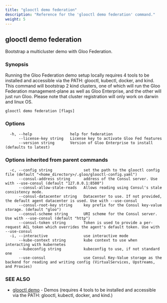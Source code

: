 ```yaml
---
title: "glooctl demo federation"
description: "Reference for the 'glooctl demo federation' command."
weight: 5
---
```

## glooctl demo federation

Bootstrap a multicluster demo with Gloo Federation.

### Synopsis

Running the Gloo Federation demo setup locally requires 4 tools to be installed and accessible via the PATH: glooctl, kubectl, docker, and kind. This command will bootstrap 2 kind clusters, one of which will run the Gloo Federation management-plane as well as Gloo Enterprise, and the other will just run Gloo. Please note that cluster registration will only work on darwin and linux OS.

```
glooctl demo federation [flags]
```

### Options

```
  -h, --help                 help for federation
      --license-key string   License key to activate Gloo Fed features
      --version string       Version of Gloo Enterprise to install (defaults to latest)
```

### Options inherited from parent commands

```
  -c, --config string              set the path to the glooctl config file (default "<home_directory>/.gloo/glooctl-config.yaml")
      --consul-address string      address of the Consul server. Use with --use-consul (default "127.0.0.1:8500")
      --consul-allow-stale-reads   Allows reading using Consul's stale consistency mode.
      --consul-datacenter string   Datacenter to use. If not provided, the default agent datacenter is used. Use with --use-consul
      --consul-root-key string     key prefix for the Consul key-value storage. (default "gloo")
      --consul-scheme string       URI scheme for the Consul server. Use with --use-consul (default "http")
      --consul-token string        Token is used to provide a per-request ACL token which overrides the agent's default token. Use with --use-consul
  -i, --interactive                use interactive mode
      --kube-context string        kube context to use when interacting with kubernetes
      --kubeconfig string          kubeconfig to use, if not standard one
      --use-consul                 use Consul Key-Value storage as the backend for reading and writing config (VirtualServices, Upstreams, and Proxies)
```

### SEE ALSO

* [glooctl demo](../glooctl_demo)	 - Demos (requires 4 tools to be installed and accessible via the PATH: glooctl, kubectl, docker, and kind.)

